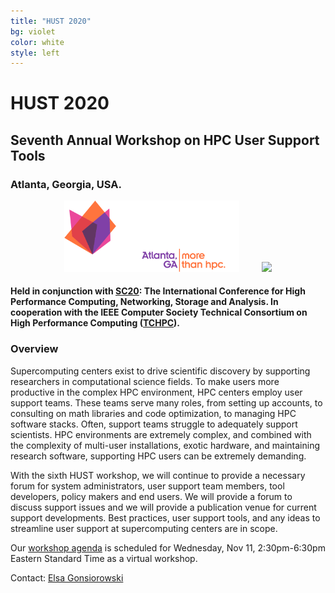 ```yaml
---
title: "HUST 2020"
bg: violet
color: white
style: left
---
```


# **HUST 2020**
## Seventh Annual Workshop on HPC User Support Tools

<div style="text-align:center;">
  <span class="fa-stack subtlecircle" style="font-size:64px; background:rgba(0,128,0,0.1)">
    <i class="fa fa-circle fa-stack-2x text-bluegrey"></i>
    <i class="fa fa-wrench fa-stack-1x text-green"></i>
  </span>
</div>

### Atlanta, Georgia, USA.

<div style="text-align:center;">
  <a href="http://sc20.supercomputing.org"><img src="/img/sc20_color_white_hor@4x.png" style="width: 280px;"/></a>
  &nbsp;  &nbsp;  &nbsp;  &nbsp;
  <a href="https://tc.computer.org/tchpc/"><img src="/img/tchpc_logo_cmyk.png" style="width: 260px;"/></a>
</div>

#### Held in conjunction with [SC20](http://sc20.supercomputing.org):  The International Conference for High Performance Computing, Networking, Storage and Analysis. In cooperation with the IEEE Computer Society Technical Consortium on High Performance Computing ([TCHPC](https://tc.computer.org/tchpc/)).

### Overview
Supercomputing centers exist to drive scientific discovery by supporting researchers in
computational science fields.  To make users more productive in the complex HPC
environment, HPC centers employ user support teams.  These teams
serve many roles, from setting up accounts, to consulting on math libraries and code
optimization, to managing HPC software stacks.
Often, support teams struggle to adequately support scientists.
HPC environments are extremely complex, and combined with
the complexity of multi-user installations, exotic hardware, and maintaining
research software, supporting HPC users can be extremely demanding.

With the sixth HUST workshop, we will continue to provide a necessary forum for
system administrators, user support team members, tool developers, policy makers and
end users.  We will provide a forum to discuss support issues and we will
provide a publication venue for current support developments.  Best practices,
user support tools, and any ideas to streamline user support at supercomputing
centers are in scope.

Our [workshop agenda](https://sc20.supercomputing.org/program/workshops) is scheduled for Wednesday, Nov 11, 2:30pm-6:30pm Eastern Standard Time as a virtual workshop.

Contact: <a href="mailto:gonsiorowski1@llnl.gov">Elsa Gonsiorowski</a>
